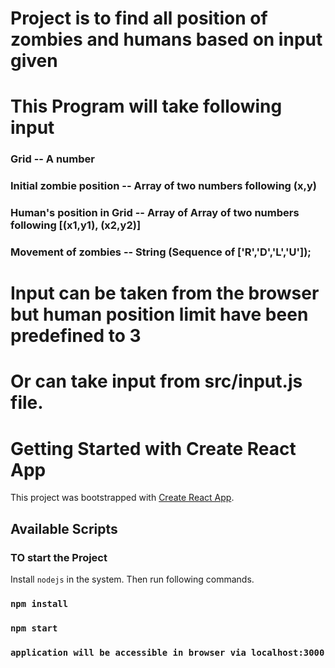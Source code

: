 # Project is to find all position of zombies and humans based on input given

# This Program will take following input

### Grid -- A number 
### Initial zombie position -- Array of two numbers following (x,y)
### Human's position in Grid -- Array of Array of two numbers following [(x1,y1), (x2,y2)]
### Movement of zombies -- String (Sequence of ['R','D','L','U']);

# Input can be taken from the browser but human position limit have been predefined to 3

# Or can take input from src/input.js file.
# Getting Started with Create React App

This project was bootstrapped with [Create React App](https://github.com/facebook/create-react-app).

## Available Scripts

### TO start the Project

Install `nodejs` in the system.
Then run following commands.
### `npm install`

### `npm start`

### `application will be accessible in browser via localhost:3000`